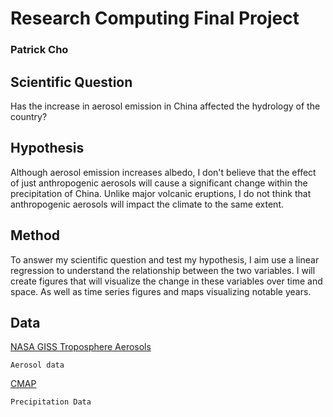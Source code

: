 # Research Computing Final Project

### Patrick Cho


## Scientific Question

Has the increase in aerosol emission in China affected the hydrology of the country?

## Hypothesis

Although aerosol emission increases albedo, I don't believe that the effect of just anthropogenic aerosols will cause a significant change within the precipitation of China. Unlike major volcanic eruptions, I do not think that anthropogenic aerosols will impact the climate to the same extent.

## Method

To answer my scientific question and test my hypothesis, I aim use a linear regression to understand the relationship between the two variables. I will create figures that will visualize the change in these variables over time and space. As well as time series figures and maps visualizing notable years.

## Data

[NASA GISS Troposphere Aerosols](https://data.giss.nasa.gov/modelforce/trop.aer/)

    Aerosol data
    
[CMAP](https://www.esrl.noaa.gov/psd/data/gridded/data.cmap.html#detail)

    Precipitation Data